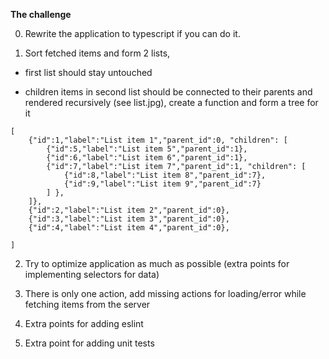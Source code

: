 **The challenge**

0. Rewrite the application to typescript if you can do it.

1. Sort fetched items and form 2 lists,

- first list should stay untouched

- children items in second list should be connected to their parents and
  rendered recursively (see list.jpg), create a function and form a tree for it

```
[
    {"id":1,"label":"List item 1","parent_id":0, "children": [
        {"id":5,"label":"List item 5","parent_id":1},
        {"id":6,"label":"List item 6","parent_id":1},
        {"id":7,"label":"List item 7","parent_id":1, "children": [
            {"id":8,"label":"List item 8","parent_id":7},
            {"id":9,"label":"List item 9","parent_id":7}
        ] },
    ]},
    {"id":2,"label":"List item 2","parent_id":0},
    {"id":3,"label":"List item 3","parent_id":0},
    {"id":4,"label":"List item 4","parent_id":0},

]
```

2. Try to optimize application as much as possible (extra points for
   implementing selectors for data)

3. There is only one action, add missing actions for loading/error while
   fetching items from the server

4. Extra points for adding eslint

5. Extra point for adding unit tests
